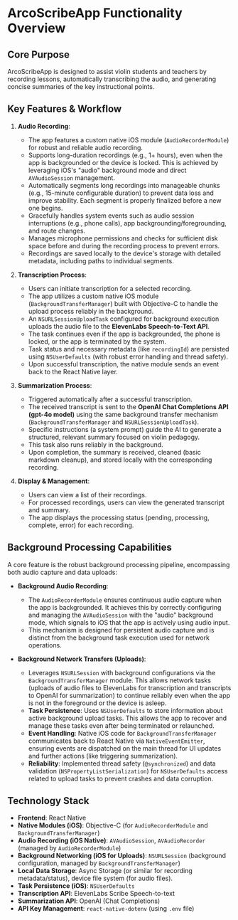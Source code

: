 # ArcoScribeApp Functionality Overview

## Core Purpose

ArcoScribeApp is designed to assist violin students and teachers by recording lessons, automatically transcribing the audio, and generating concise summaries of the key instructional points.

## Key Features & Workflow

1.  **Audio Recording**:
    *   The app features a custom native iOS module (`AudioRecorderModule`) for robust and reliable audio recording.
    *   Supports long-duration recordings (e.g., 1+ hours), even when the app is backgrounded or the device is locked. This is achieved by leveraging iOS's "audio" background mode and direct `AVAudioSession` management.
    *   Automatically segments long recordings into manageable chunks (e.g., 15-minute configurable duration) to prevent data loss and improve stability. Each segment is properly finalized before a new one begins.
    *   Gracefully handles system events such as audio session interruptions (e.g., phone calls), app backgrounding/foregrounding, and route changes.
    *   Manages microphone permissions and checks for sufficient disk space before and during the recording process to prevent errors.
    *   Recordings are saved locally to the device's storage with detailed metadata, including paths to individual segments.

2.  **Transcription Process**:
    *   Users can initiate transcription for a selected recording.
    *   The app utilizes a custom native iOS module (`BackgroundTransferManager`) built with Objective-C to handle the upload process reliably in the background.
    *   An `NSURLSessionUploadTask` configured for background execution uploads the audio file to the **ElevenLabs Speech-to-Text API**.
    *   The task continues even if the app is backgrounded, the phone is locked, or the app is terminated by the system.
    *   Task status and necessary metadata (like `recordingId`) are persisted using `NSUserDefaults` (with robust error handling and thread safety).
    *   Upon successful transcription, the native module sends an event back to the React Native layer.

3.  **Summarization Process**:
    *   Triggered automatically after a successful transcription.
    *   The received transcript is sent to the **OpenAI Chat Completions API (gpt-4o model)** using the same background transfer mechanism (`BackgroundTransferManager` and `NSURLSessionUploadTask`).
    *   Specific instructions (a system prompt) guide the AI to generate a structured, relevant summary focused on violin pedagogy.
    *   This task also runs reliably in the background.
    *   Upon completion, the summary is received, cleaned (basic markdown cleanup), and stored locally with the corresponding recording.

4.  **Display & Management**:
    *   Users can view a list of their recordings.
    *   For processed recordings, users can view the generated transcript and summary.
    *   The app displays the processing status (pending, processing, complete, error) for each recording.

## Background Processing Capabilities

A core feature is the robust background processing pipeline, encompassing both audio capture and data uploads:

*   **Background Audio Recording**:
    *   The `AudioRecorderModule` ensures continuous audio capture when the app is backgrounded. It achieves this by correctly configuring and managing the `AVAudioSession` with the "audio" background mode, which signals to iOS that the app is actively using audio input.
    *   This mechanism is designed for persistent audio capture and is distinct from the background task execution used for network operations.

*   **Background Network Transfers (Uploads)**:
    *   Leverages `NSURLSession` with background configurations via the `BackgroundTransferManager` module. This allows network tasks (uploads of audio files to ElevenLabs for transcription and transcripts to OpenAI for summarization) to continue reliably even when the app is not in the foreground or the device is asleep.
    *   **Task Persistence**: Uses `NSUserDefaults` to store information about active background upload tasks. This allows the app to recover and manage these tasks even after being terminated or relaunched.
    *   **Event Handling**: Native iOS code for `BackgroundTransferManager` communicates back to React Native via `NativeEventEmitter`, ensuring events are dispatched on the main thread for UI updates and further actions (like triggering summarization).
    *   **Reliability**: Implemented thread safety (`@synchronized`) and data validation (`NSPropertyListSerialization`) for `NSUserDefaults` access related to upload tasks to prevent crashes and data corruption.

## Technology Stack

*   **Frontend**: React Native
*   **Native Modules (iOS)**: Objective-C (for `AudioRecorderModule` and `BackgroundTransferManager`)
*   **Audio Recording (iOS Native)**: `AVAudioSession`, `AVAudioRecorder` (managed by `AudioRecorderModule`)
*   **Background Networking (iOS for Uploads)**: `NSURLSession` (background configuration, managed by `BackgroundTransferManager`)
*   **Local Data Storage**: Async Storage (or similar for recording metadata/status), device file system (for audio files).
*   **Task Persistence (iOS)**: `NSUserDefaults`
*   **Transcription API**: ElevenLabs Scribe Speech-to-text
*   **Summarization API**: OpenAI (Chat Completions)
*   **API Key Management**: `react-native-dotenv` (using `.env` file) 